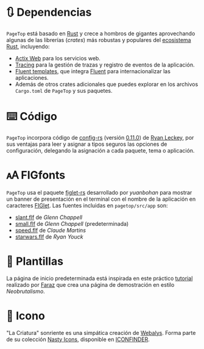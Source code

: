 # 🔃 Dependencias

`PageTop` está basado en [Rust](https://www.rust-lang.org/) y crece a hombros de gigantes
aprovechando algunas de las librerías (*crates*) más robustas y populares del
[ecosistema Rust](https://lib.rs), incluyendo:

  * [Actix Web](https://actix.rs/) para los servicios web.
  * [Tracing](https://github.com/tokio-rs/tracing) para la gestión de trazas y registro de eventos
    de la aplicación.
  * [Fluent templates](https://github.com/XAMPPRocky/fluent-templates), que integra
    [Fluent](https://projectfluent.org/) para internacionalizar las aplicaciones.
  * Además de otros crates adicionales que puedes explorar en los archivos `Cargo.toml` de `PageTop`
    y sus paquetes.


# ⌨️ Código

`PageTop` incorpora código de [config-rs](https://crates.io/crates/config) (versión
[0.11.0](https://github.com/mehcode/config-rs/tree/0.11.0)) de
[Ryan Leckey](https://crates.io/users/mehcode), por sus ventajas para leer y asignar a tipos seguros
las opciones de configuración, delegando la asignación a cada paquete, tema o aplicación.


# 🗚 FIGfonts

`PageTop` usa el paquete [figlet-rs](https://crates.io/crates/figlet-rs) desarrollado por
*yuanbohan* para mostrar un banner de presentación en el terminal con el nombre de la aplicación en
caracteres [FIGlet](http://www.figlet.org). Las fuentes incluidas en `pagetop/src/app` son:

  * [slant.flf](http://www.figlet.org/fontdb_example.cgi?font=slant.flf) de *Glenn Chappell*
  * [small.flf](http://www.figlet.org/fontdb_example.cgi?font=small.flf) de *Glenn Chappell*
    (predeterminada)
  * [speed.flf](http://www.figlet.org/fontdb_example.cgi?font=speed.flf) de *Claude Martins*
  * [starwars.flf](http://www.figlet.org/fontdb_example.cgi?font=starwars.flf) de *Ryan Youck*


# 📰 Plantillas

La página de inicio predeterminada está inspirada en este práctico
[tutorial](https://www.codewithfaraz.com/content/109/creating-a-unique-neobrutalism-portfolio-page-with-html-css-and-javascript)
realizado por [Faraz](https://www.codewithfaraz.com/) que crea una página de demostración en estilo
*Neobrutalismo*.


# 🎨 Icono

"La Criatura" sonriente es una simpática creación de [Webalys](https://www.iconfinder.com/webalys).
Forma parte de su colección [Nasty Icons](https://www.iconfinder.com/iconsets/nasty), disponible en
[ICONFINDER](https://www.iconfinder.com).
